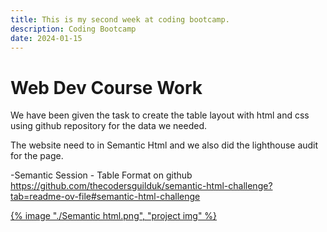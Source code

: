 ```yaml
---
title: This is my second week at coding bootcamp.
description: Coding Bootcamp
date: 2024-01-15
---
```


# Web Dev Course Work

We have been given the task to create the table layout with html and css using github repository for the data we needed.

The website need to in Semantic Html and we also did the lighthouse audit for the page.

-Semantic Session - Table Format on github
https://github.com/thecodersguilduk/semantic-html-challenge?tab=readme-ov-file#semantic-html-challenge

<a href="https://kgrim23.github.io/Semantic-html-and-css/">
{% image "./Semantic html.png", "project img" %}
</a>

<style>
    img {
        display: block;
        width: 40%;
        height: 40%;
        margin: auto;
		}
</style>